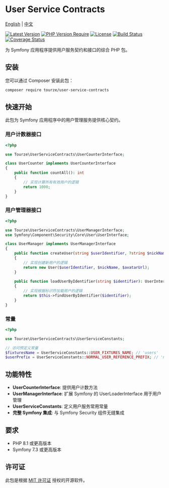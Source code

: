 # User Service Contracts

[English](README.md) | [中文](README.zh-CN.md)

[![Latest Version](https://img.shields.io/packagist/v/tourze/user-service-contracts.svg?style=flat-square)](https://packagist.org/packages/tourze/user-service-contracts)
[![PHP Version Require](https://img.shields.io/packagist/php-v/tourze/user-service-contracts?style=flat-square)](https://packagist.org/packages/tourze/user-service-contracts)
[![License](https://img.shields.io/packagist/l/tourze/user-service-contracts?style=flat-square)](https://packagist.org/packages/tourze/user-service-contracts)
[![Build Status](https://img.shields.io/github/actions/workflow/status/tourze/php-monorepo/ci.yml?branch=master&style=flat-square)](https://github.com/tourze/php-monorepo/actions)
[![Coverage Status](https://img.shields.io/coveralls/github/tourze/php-monorepo/master?style=flat-square)](https://coveralls.io/github/tourze/php-monorepo?branch=master)

为 Symfony 应用程序提供用户服务契约和接口的综合 PHP 包。

## 安装

您可以通过 Composer 安装此包：

```bash
composer require tourze/user-service-contracts
```

## 快速开始

此包为 Symfony 应用程序中的用户管理服务提供核心契约。

### 用户计数器接口

```php
<?php

use Tourze\UserServiceContracts\UserCounterInterface;

class UserCounter implements UserCounterInterface
{
    public function countAll(): int
    {
        // 实现计算所有有效用户的逻辑
        return 1000;
    }
}
```

### 用户管理器接口

```php
<?php

use Tourze\UserServiceContracts\UserManagerInterface;
use Symfony\Component\Security\Core\User\UserInterface;

class UserManager implements UserManagerInterface
{
    public function createUser(string $userIdentifier, ?string $nickName = null, ?string $avatarUrl = null): UserInterface
    {
        // 实现创建新用户的逻辑
        return new User($userIdentifier, $nickName, $avatarUrl);
    }
    
    public function loadUserByIdentifier(string $identifier): UserInterface
    {
        // 实现根据标识符加载用户的逻辑
        return $this->findUserByIdentifier($identifier);
    }
}
```

### 常量

```php
<?php

use Tourze\UserServiceContracts\UserServiceConstants;

// 访问预定义常量
$fixturesName = UserServiceConstants::USER_FIXTURES_NAME; // 'users'
$userPrefix = UserServiceConstants::NORMAL_USER_REFERENCE_PREFIX; // 'normal-user-'
```

## 功能特性

- **UserCounterInterface**: 提供用户计数方法
- **UserManagerInterface**: 扩展 Symfony 的 UserLoaderInterface 用于用户管理
- **UserServiceConstants**: 定义用户服务常用常量
- **完整 Symfony 集成**: 与 Symfony Security 组件无缝集成

## 要求

- PHP 8.1 或更高版本
- Symfony 7.3 或更高版本

## 许可证

此包是根据 [MIT 许可证](LICENSE) 授权的开源软件。
